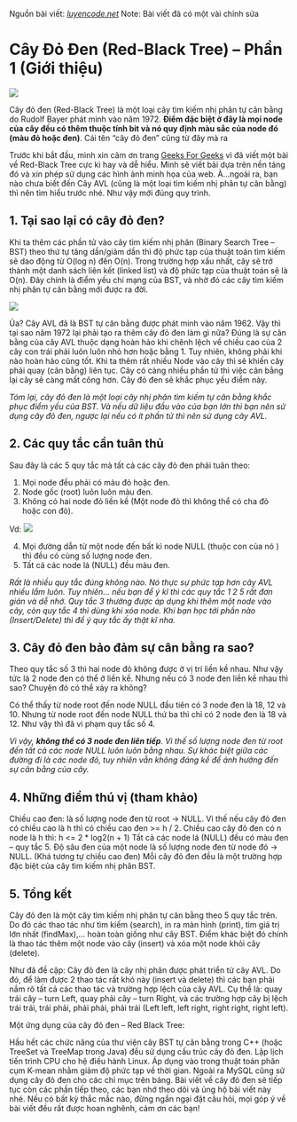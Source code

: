 Nguồn bài viết: [_luyencode.net_](https://blog.luyencode.net/cay-do-den-red-black-tree-phan-1/?swcfpc=1)
Note: Bài viết đã có một vài chỉnh sửa 
# Cây Đỏ Đen (Red-Black Tree) – Phần 1 (Giới thiệu)

![](/pictures/RBT.png)

Cây đỏ đen (Red-Black Tree) là một loại cây tìm kiếm nhị phân tự cân bằng do Rudolf Bayer phát minh vào năm 1972. __Điểm đặc biệt ở đây là mọi node của cây đều có thêm thuộc tính bit và nó quy định màu sắc của node đó (màu đỏ hoặc đen)__. Cái tên “cây đỏ đen” cũng từ đây mà ra

Trước khi bắt đầu, mình xin cảm ơn trang [Geeks For Geeks](https://www.geeksforgeeks.org/introduction-to-red-black-tree/?ref=header_search) vì đã viết một bài về Red-Black Tree cực kì hay và dễ hiểu. Mình sẽ viết bài dựa trên nền tảng đó và xin phép sử dụng các hình ảnh minh họa của web. À…ngoài ra, bạn nào chưa biết đến Cây AVL (cũng là một loại tìm kiếm nhị phân tự cân bằng) thì nên tìm hiểu trước nhé. Như vậy mới đúng quy trình.

## 1. Tại sao lại có cây đỏ đen?
Khi ta thêm các phần tử vào cây tìm kiếm nhị phân (Binary Search Tree – BST) theo thứ tự tăng dần/giảm dần thì độ phức tạp của thuật toán tìm kiếm sẽ dao động từ O(log n) đến O(n). Trong trường hợp xấu nhất, cây sẽ trở thành một danh sách liên kết (linked list) và độ phức tạp của thuật toán sẽ là O(n). Đây chính là điểm yếu chí mạng của BST, và nhờ đó các cây tìm kiếm nhị phân tự cân bằng mới được ra đời.

![](/pictures/BST-weakness.gif)

Ủa? Cây AVL đã là BST tự cân bằng được phát minh vào năm 1962. Vậy thì tại sao năm 1972 lại phải tạo ra thêm cây đỏ đen làm gì nữa? Đúng là sự cân bằng của cây AVL thuộc dạng hoàn hảo khi chênh lệch về chiều cao của 2 cây con trái phải luôn luôn nhỏ hơn hoặc bằng 1. Tuy nhiên, không phải khi nào hoàn hảo cũng tốt. Khi ta thêm rất nhiều Node vào cây thì sẽ khiến cây phải quay (cân bằng) liên tục. Cây có càng nhiều phần tử thì việc cân bằng lại cây sẽ càng mất công hơn. Cây đỏ đen sẽ khắc phục yếu điểm này.

_Tóm lại, cây đỏ đen là một loại cây nhị phân tìm kiếm tự cân bằng khắc phục điểm yếu của BST. Và nếu dữ liệu đầu vào của bạn lớn thì bạn nên sử dụng cây đỏ đen, ngược lại nếu có ít phần tử thì nên sử dụng cây AVL._

## 2. Các quy tắc cần tuân thủ
Sau đây là các 5 quy tắc mà tất cả các cây đỏ đen phải tuân theo:

1. Mọi node đều phải có màu đỏ hoặc đen.
2. Node gốc (root) luôn luôn màu đen.
3. Không có hai node đỏ liền kề (Một node đỏ thì không thể có cha đỏ hoặc con đỏ).

Vd:
![](/pictures/Rule_3.png)

4. Mọi đường dẫn từ một node đến bất kì node NULL (thuộc con của nó ) thì đều có cùng số lượng node đen.
5. Tất cả các node lá (NULL) đều màu đen.

_Rất là nhiều quy tắc đúng không nào. Nó thực sự phức tạp hơn cây AVL nhiều lắm luôn. Tuy nhiên… nếu bạn để ý kĩ thì các quy tắc 1 2 5 rất đơn giản và dễ nhớ. Quy tắc 3 thường được áp dụng khi thêm một node vào cây, còn quy tắc 4 thì dùng khi xóa node. Khi bạn học tới phần nào (Insert/Delete) thì để ý quy tắc ấy thật kĩ nha._

## 3. Cây đỏ đen bảo đảm sự cân bằng ra sao?
Theo quy tắc số 3 thì hai node đỏ không được ở vị trí liền kề nhau. Như vậy tức là 2 node đen có thể ở liền kề. Nhưng nếu có 3 node đen liền kề nhau thì sao? Chuyện đó có thể xảy ra không?

Có thể thấy từ node root đến node NULL đầu tiên có 3 node đen là 18, 12 và 10. Nhưng từ node root đến node NULL thứ ba thì chỉ có 2 node đen là 18 và 12. Như vậy thì đã vi phạm quy tắc số 4.

_Vì vậy, __không thể có 3 node đen liên tiếp__. Vì thế số lượng node đen từ root đến tất cả các node NULL luôn luôn bằng nhau. Sự khác biệt giữa các đường đi là các node đỏ, tuy nhiên vẫn không đáng kể để ảnh hưởng đến sự cân bằng của cây._

## 4. Những điểm thú vị (tham khảo)
Chiều cao đen: là số lượng node đen từ root -> NULL. Vì thế nếu cây đỏ đen có chiều cao là h thì có chiều cao đen >= h / 2.
Chiều cao cây đỏ đen có n node là h thì: h <= 2 * log2(n + 1)
Tất cả các node lá (NULL) đều có màu đen – quy tắc 5.
Độ sâu đen của một node là số lượng node đen từ node đó -> NULL. (Khá tương tự chiều cao đen)
Mỗi cây đỏ đen đều là một trường hợp đặc biệt của cây tìm kiếm nhị phân BST.
## 5. Tổng kết
Cây đỏ đen là một cây tìm kiếm nhị phân tự cân bằng theo 5 quy tắc trên. Do đó các thao tác như tìm kiếm (search), in ra màn hình (print), tìm giá trị lớn nhất (findMax),… hoàn toàn giống như cây BST. Điểm khác biệt đó chính là thao tác thêm một node vào cây (insert) và xóa một node khỏi cây (delete).

Như đã đề cập: Cây đỏ đen là cây nhị phân được phát triển từ cây AVL. Do đó, để làm được 2 thao tác rất khó này (insert và delete) thì các bạn phải nắm rõ tất cả các thao tác và trường hợp lệch của cây AVL. Cụ thể là: quay trái cây – turn Left, quay phải cây – turn Right, và các trường hợp cây bị lệch trái trái, trái phải, phải phải, phải trái (Left left, left right, right right, right left).

Một ứng dụng của cây đỏ đen – Red Black Tree:

Hầu hết các chức năng của thư viện cây BST tự cân bằng trong C++ (hoặc TreeSet và TreeMap trong Java) đều sử dụng cấu trúc cây đỏ đen.
Lập lịch tiến trình CPU cho hệ điều hành Linux.
Áp dụng vào trong thuật toán phân cụm K-mean nhằm giảm độ phức tạp về thời gian.
Ngoài ra MySQL cũng sử dụng cây đỏ đen cho các chỉ mục trên bảng.
Bài viết về cây đỏ đen sẽ tiếp tục còn các phần tiếp theo, các bạn nhớ theo dõi và ủng hộ bài viết này nhé. Nếu có bất kỳ thắc mắc nào, đừng ngần ngại đặt câu hỏi, mọi góp ý về bài viết đều rất được hoan nghênh, cảm ơn các bạn!

